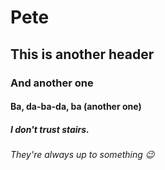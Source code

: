 # Pete
## This is another header
### And another one
#### Ba, da-ba-da, ba (another one)
##### I don't trust stairs.
###### They're always up to something :wink:
